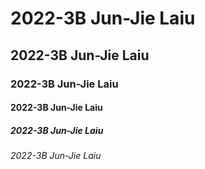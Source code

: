 # 2022-3B Jun-Jie Laiu
## 2022-3B Jun-Jie Laiu
### 2022-3B Jun-Jie Laiu
#### 2022-3B Jun-Jie Laiu
##### 2022-3B Jun-Jie Laiu
###### 2022-3B Jun-Jie Laiu


